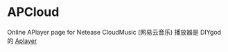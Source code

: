 # APCloud
Online APlayer page for Netease CloudMusic (网易云音乐)
播放器是 DIYgod 的 [Aplayer](http://aplayer.js.org/)
